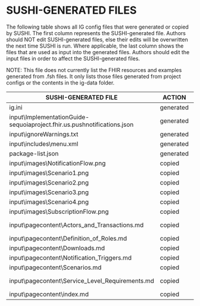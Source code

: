 # SUSHI-GENERATED FILES #

The following table shows all IG config files that were generated or copied by SUSHI.  The first column
represents the SUSHI-generated file. Authors should NOT edit SUSHI-generated files, else their edits will
be overwritten the next time SUSHI is run. Where applicable, the last column shows the files that are used
as input into the generated files. Authors should edit the input files in order to affect the SUSHI-generated
files.

NOTE: This file does not currently list the FHIR resources and examples generated from .fsh files. It only
lists those files generated from project configs or the contents in the ig-data folder.

| SUSHI-GENERATED FILE                                                    | ACTION    | INPUT FILE(S)                                                 |
| ----------------------------------------------------------------------- | --------- | ------------------------------------------------------------- |
| ig.ini                                                                  | generated | fsh\config.yaml                                               |
| input\ImplementationGuide-sequoiaproject.fhir.us.pushnotifications.json | generated | fsh\config.yaml, {all input resources and pages}              |
| input\ignoreWarnings.txt                                                | generated |                                                               |
| input\includes\menu.xml                                                 | generated | fsh\config.yaml                                               |
| package-list.json                                                       | generated | fsh\config.yaml                                               |
| input\images\NotificationFlow.png                                       | copied    | fsh\ig-data\input\images\NotificationFlow.png                 |
| input\images\Scenario1.png                                              | copied    | fsh\ig-data\input\images\Scenario1.png                        |
| input\images\Scenario2.png                                              | copied    | fsh\ig-data\input\images\Scenario2.png                        |
| input\images\Scenario3.png                                              | copied    | fsh\ig-data\input\images\Scenario3.png                        |
| input\images\Scenario4.png                                              | copied    | fsh\ig-data\input\images\Scenario4.png                        |
| input\images\SubscriptionFlow.png                                       | copied    | fsh\ig-data\input\images\SubscriptionFlow.png                 |
| input\pagecontent\Actors_and_Transactions.md                            | copied    | fsh\ig-data\input\pagecontent\5_Actors_and_Transactions.md    |
| input\pagecontent\Definition_of_Roles.md                                | copied    | fsh\ig-data\input\pagecontent\4_Definition_of_Roles.md        |
| input\pagecontent\Downloads.md                                          | copied    | fsh\ig-data\input\pagecontent\7_Downloads.md                  |
| input\pagecontent\Notification_Triggers.md                              | copied    | fsh\ig-data\input\pagecontent\6_Notification_Triggers.md      |
| input\pagecontent\Scenarios.md                                          | copied    | fsh\ig-data\input\pagecontent\2_Scenarios.md                  |
| input\pagecontent\Service_Level_Requirements.md                         | copied    | fsh\ig-data\input\pagecontent\3_Service_Level_Requirements.md |
| input\pagecontent\index.md                                              | copied    | fsh\ig-data\input\pagecontent\index.md                        |
